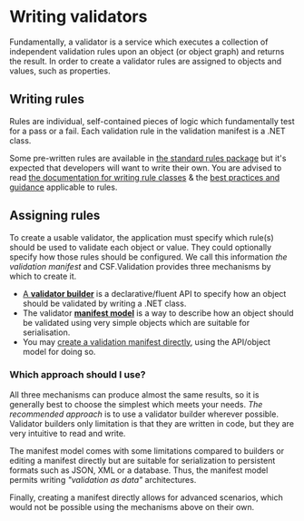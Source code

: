 # Writing validators

Fundamentally, a validator is a service which executes a collection of independent validation rules upon an object (or object graph) and returns the result.
In order to create a validator rules are assigned to objects and values, such as properties.

## Writing rules

Rules are individual, self-contained pieces of logic which fundamentally test for a pass or a fail.
Each validation rule in the validation manifest is a .NET class.

Some pre-written rules are available in [the standard rules package] but it's expected that developers will want to write their own.
You are advised to read [the documentation for writing rule classes] & the [best practices and guidance] applicable to rules.

[the standard rules package]:https://www.nuget.org/packages/CSF.Validation.StandardRules/
[the documentation for writing rule classes]:WritingValidationRules/index.md
[best practices and guidance]:../BestPractice/index.md#writing-validation-rule-classes
[`IRule<in TValidated>`]:xref:CSF.Validation.Rules.IRule`1
[`IRule<in TValue, in TParent>`]:xref:CSF.Validation.Rules.IRule`2

## Assigning rules

To create a usable validator, the application must specify which rule(s) should be used to validate each object or value.
They could optionally specify how those rules should be configured.
We call this information _the validation manifest_ and CSF.Validation provides three mechanisms by which to create it.

* [A **validator builder**] is a declarative/fluent API to specify how an object should be validated by writing a .NET class.
* The validator [**manifest model**] is a way to describe how an object should be validated using very simple objects which are suitable for serialisation.
* You may [create a validation manifest directly], using the API/object model for doing so.

[A **validator builder**]:WritingValidatorBuilders/index.md
[**manifest model**]:UsingTheManifestModel/index.md
[create a validation manifest directly]:TheValidationManifest/index.md

### Which approach should I use?

All three mechanisms can produce almost the same results, so it is generally best to choose the simplest which meets your needs.
_The recommended approach_ is to use a validator builder wherever possible.
Validator builders only limitation is that they are written in code, but they are very intuitive to read and write.

The manifest model comes with some limitations compared to builders or editing a manifest directly but are suitable for serialization to persistent formats such as JSON, XML or a database.
Thus, the manifest model permits writing _"validation as data"_ architectures.

Finally, creating a manifest directly allows for advanced scenarios, which would not be possible using the mechanisms above on their own.
